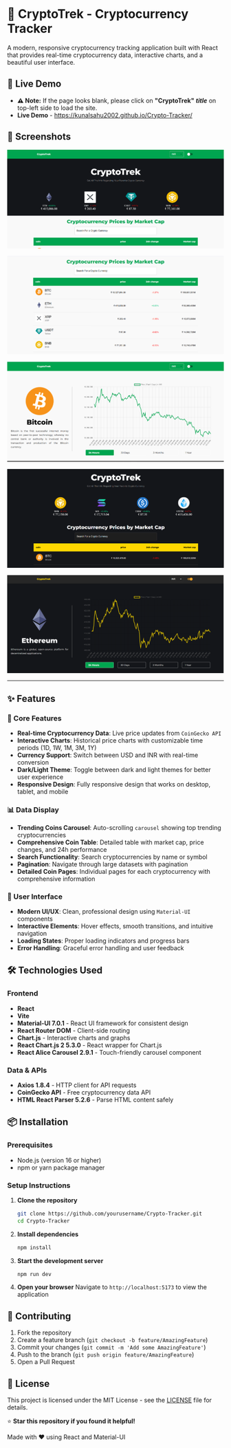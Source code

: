 # 🚀 CryptoTrek - Cryptocurrency Tracker

A modern, responsive cryptocurrency tracking application built with React that provides real-time cryptocurrency data, interactive charts, and a beautiful user interface.

## 🚀 Live Demo

- **⚠️ Note:** If the page looks blank, please click on **"CryptoTrek"** ***title*** on top-left side to load the site.
- **Live Demo** - https://kunalsahu2002.github.io/Crypto-Tracker/

## 📱 Screenshots

![Homepage Dark Theme](images/ss0.png)

![Homepage Light Theme](images/ss4.png)

![Coin Detail Dark](images/ss3.png)

![Coin Detail Light](images/ss2.png)

![Search Feature](images/ss1.png)


---



## ✨ Features

### 🎯 Core Features
- **Real-time Cryptocurrency Data**: Live price updates from `CoinGecko API`
- **Interactive Charts**: Historical price charts with customizable time periods (1D, 1W, 1M, 3M, 1Y)
- **Currency Support**: Switch between USD and INR with real-time conversion
- **Dark/Light Theme**: Toggle between dark and light themes for better user experience
- **Responsive Design**: Fully responsive design that works on desktop, tablet, and mobile

### 📊 Data Display
- **Trending Coins Carousel**: Auto-scrolling `carousel` showing top trending cryptocurrencies
- **Comprehensive Coin Table**: Detailed table with market cap, price changes, and 24h performance
- **Search Functionality**: Search cryptocurrencies by name or symbol
- **Pagination**: Navigate through large datasets with pagination
- **Detailed Coin Pages**: Individual pages for each cryptocurrency with comprehensive information

### 🎨 User Interface
- **Modern UI/UX**: Clean, professional design using `Material-UI` components
- **Interactive Elements**: Hover effects, smooth transitions, and intuitive navigation
- **Loading States**: Proper loading indicators and progress bars
- **Error Handling**: Graceful error handling and user feedback

## 🛠️ Technologies Used

### Frontend
- **React** 
- **Vite** 
- **Material-UI 7.0.1** - React UI framework for consistent design
- **React Router DOM** - Client-side routing
- **Chart.js** - Interactive charts and graphs
- **React Chart.js 2 5.3.0** - React wrapper for Chart.js
- **React Alice Carousel 2.9.1** - Touch-friendly carousel component

### Data & APIs
- **Axios 1.8.4** - HTTP client for API requests
- **CoinGecko API** - Free cryptocurrency data API
- **HTML React Parser 5.2.6** - Parse HTML content safely


## 📦 Installation

### Prerequisites
- Node.js (version 16 or higher)
- npm or yarn package manager

### Setup Instructions

1. **Clone the repository**
   ```bash
   git clone https://github.com/yourusername/Crypto-Tracker.git
   cd Crypto-Tracker
   ```

2. **Install dependencies**
   ```bash
   npm install
   ```

3. **Start the development server**
   ```bash
   npm run dev
   ```

4. **Open your browser**
   Navigate to `http://localhost:5173` to view the application



## 🤝 Contributing

1. Fork the repository
2. Create a feature branch (`git checkout -b feature/AmazingFeature`)
3. Commit your changes (`git commit -m 'Add some AmazingFeature'`)
4. Push to the branch (`git push origin feature/AmazingFeature`)
5. Open a Pull Request

## 📝 License

This project is licensed under the MIT License - see the [LICENSE](LICENSE) file for details.


⭐ **Star this repository if you found it helpful!**

Made with ❤️ using React and Material-UI
